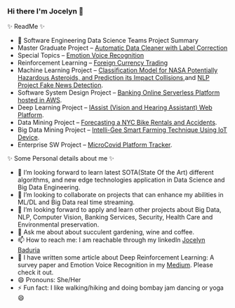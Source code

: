 ### Hi there I'm Jocelyn 👋


✨ ReadMe ✨

- 🔭 Software Engineering Data Science Teams Project Summary
- Master Graduate Project – [Automatic Data Cleaner with Label Correction](https://github.com/anirudhganguly44/team-tinker)
- Special Topics – [Emotion Voice Recognition](https://github.com/jocelynbaduria/Emotion-Voice-Recognition-Special-Topics-Project)
- Reinforcement Learning – [Foreign Currency Trading](https://github.com/jocelynbaduria/Forex-Currency-Trading)
- Machine Learning Project – [Classification Model for NASA Potentially Hazardous Asteroids, and Prediction its Impact Collisions](https://github.com/jocelynbaduria/cmpe-257_Numeric_Project),and [NLP Project Fake News Detection](https://github.com/aarsanjani/alternusvera-spring-2021).
- Software System Design Project – [Banking Online Serverless Platform hosted in AWS](https://github.com/gopinathsjsu/team-project-gang_of_four).
- Deep Learning Project – [IAssist (Vision and Hearing Assistant) Web Platform](https://github.com/princy-joy/iassist).
- Data Mining Project – [Forecasting a NYC Bike Rentals and Accidents](https://github.com/CMPE-255-First-Responder-ASP77/Forecasting-NYC-Bike-Rentals-and-Accidents/blob/master/CitiBike_Linear_Regression_analysis.ipynb).
- Big Data Mining Project – [Intelli-Gee Smart Farming Technique Using IoT Device](https://github.com/bmwv12lmr/Project-Intelli-Gee).
- Enterprise SW Project – [MicroCovid Platform Tracker](https://github.com/J2S2-Enterprise-Project-Group/micro-covid-counter).


✨ Some Personal details about me ✨
- 🌱 I’m looking forward to learn latest SOTA(State Of the Art) different algorithms, and new edge technologies application in Data Science and Big Data Engineering.
- 👯 I’m looking to collaborate on projects that can enhance my abilities in ML/DL and Big Data real time streaming.
- 🤔 I’m looking forward to apply and learn other projects about Big Data, NLP, Computer Vision, Banking Services, Security, Health Care and Environmental preservation.
- 💬 Ask me about about succulent gardening, wine and coffee.
- 📫 How to reach me: I am reachable through my linkedIn [Jocelyn Baduria](https://www.linkedin.com/in/jocelyn-b-87b88543/)
- 🧐 I have written some article about Deep Reinforcement Learning: A survey paper and Emotion Voice Recognition in my [Medium](https://jocelyn-baduria.medium.com/). Please check it out.
- 😄 Pronouns: She/Her
- ⚡ Fun fact: I like walking/hiking and doing bombay jam dancing or yoga :smile:       
